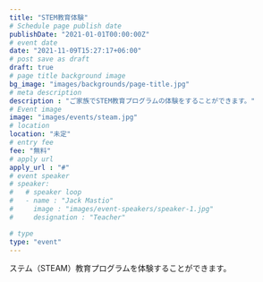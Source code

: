 ```yaml
---
title: "STEM教育体験"
# Schedule page publish date
publishDate: "2021-01-01T00:00:00Z"
# event date
date: "2021-11-09T15:27:17+06:00"
# post save as draft
draft: true
# page title background image
bg_image: "images/backgrounds/page-title.jpg"
# meta description
description : "ご家族でSTEM教育プログラムの体験をすることができます。"
# Event image
image: "images/events/steam.jpg"
# location
location: "未定"
# entry fee
fee: "無料"
# apply url
apply_url : "#"
# event speaker
# speaker:
#   # speaker loop
#   - name : "Jack Mastio"
#     image : "images/event-speakers/speaker-1.jpg"
#     designation : "Teacher"

# type
type: "event"
---
```


ステム（STEAM）教育プログラムを体験することができます。